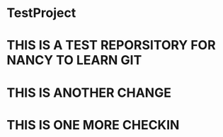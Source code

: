 # TestProject
# THIS IS A TEST REPORSITORY FOR NANCY TO LEARN GIT
# THIS IS ANOTHER CHANGE
# THIS IS ONE MORE CHECKIN
